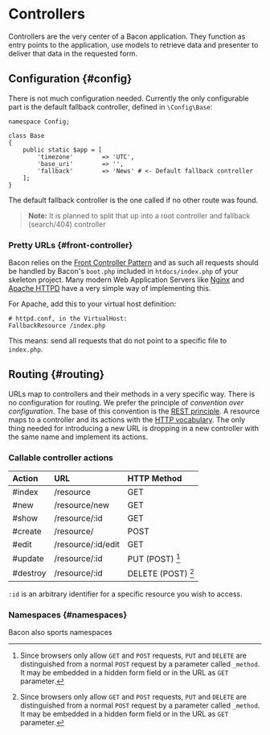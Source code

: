 # Controllers

Controllers are the very center of a Bacon application. They function as entry points to the application, use models to retrieve data and presenter to deliver that data in the requested form.

## Configuration {#config}

There is not much configuration needed. Currently the only configurable part is the default fallback controller, defined in `\Config\Base`:

```
namespace Config;

class Base
{
	public static $app = [
		'timezone'        => 'UTC',
		'base_uri'        => '',
		'fallback'        => 'News' # <- Default fallback controller
	];
}
```

The default fallback controller is the one called if no other route was found.

> **Note:** It is planned to split that up into a root controller and fallback (search/404) controller

### Pretty URLs {#front-controller}

Bacon relies on the [Front Controller Pattern](https://en.wikipedia.org/wiki/Front_Controller_pattern) and as such all requests should be handled by Bacon's `boot.php` included in `htdocs/index.php` of your skeleton project. Many modern Web Application Servers like [Nginx](http://wiki.nginx.org/Pitfalls#Front_Controller_Pattern_based_packages) and [Apache HTTPD](http://httpd.apache.org/docs/current/mod/mod_dir.html#fallbackresource) have a very simple way of implementing this.

For Apache, add this to your virtual host definition:

```
# httpd.conf, in the VirtualHost:
FallbackResource /index.php
```

This means: send all requests that do not point to a specific file to `index.php`.

## Routing {#routing}

URLs map to controllers and their methods in a very specific way. There is no configuration for routing. We prefer the principle of *convention over configuration*. The base of this convention is the [REST principle](http://en.wikipedia.org/wiki/Representational_state_transfer). A resource maps to a controller and its actions with the [HTTP vocabulary](http://www.w3.org/Protocols/rfc2616/rfc2616-sec9.html). The only thing needed for introducing a new URL is dropping in a new controller with the same name and implement its actions.

### Callable controller actions

| Action   | URL                | HTTP Method                 |
|:---------|:-------------------|:----------------------------|
| #index   | /resource          | GET                         |
| #new     | /resource/new      | GET                         |
| #show    | /resource/:id      | GET                         |
| #create  | /resource/         | POST                        |
| #edit    | /resource/:id/edit | GET                         |
| #update  | /resource/:id      | PUT (POST) [^put-delete]    |
| #destroy | /resource/:id      | DELETE (POST) [^put-delete] |

`:id` is an arbitrary identifier for a specific resource you wish to access.

[^put-delete]: Since browsers only allow `GET` and `POST` requests, `PUT` and `DELETE` are distinguished from a normal `POST` request by a parameter called `_method`. It may be embedded in a hidden form field or in the URL as `GET` parameter.


### Namespaces {#namespaces}

Bacon also sports namespaces
